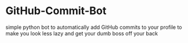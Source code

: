 # GitHub-Commit-Bot
simple python bot to automatically add GitHub commits to your profile to make you look less lazy and get your dumb boss off your back
